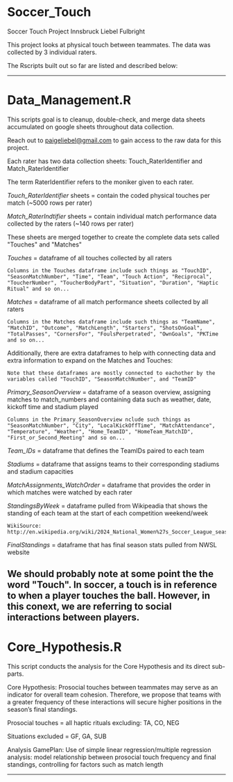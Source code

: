 # Soccer_Touch
Soccer Touch Project Innsbruck Liebel Fulbright

This project looks at physical touch between teammates. The data was collected by 3 individual raters.

The Rscripts built out so far are listed and described below:

-------------------------------------------------------------------------------------------------------------

# Data_Management.R

  This scripts goal is to cleanup, double-check, and merge data sheets accumulated on google sheets throughout data collection.
  
  Reach out to paigeliebel@gmail.com to gain access to the raw data for this project.
  
  Each rater has two data collection sheets: Touch_RaterIdentifier and Match_RaterIdentifier
  
  The term RaterIdentifier refers to the moniker given to each rater. 
  
  *Touch_RaterIdentifier* sheets = contain the coded physical touches per match (~5000 rows per rater)
  
  *Match_RaterIndtifier* sheets = contain individual match performance data collected by the raters (~140 rows per rater)
  
  These sheets are merged together to create the complete data sets called "Touches" and "Matches"

  *Touches* = dataframe of all touches collected by all raters
  
    Columns in the Touches dataframe include such things as "TouchID", "SeasonMatchNumber", "Time", "Team", "Touch Action", "Reciprocal", "ToucherNumber", "ToucherBodyPart", "Situation", "Duration", "Haptic Ritual" and so on...
    
  *Matches* = dataframe of all match performance sheets collected by all raters
  
    Columns in the Matches dataframe include such things as "TeamName", "MatchID", "Outcome", "MatchLength", "Starters", "ShotsOnGoal", "TotalPasses", "CornersFor", "FoulsPerpetrated", "OwnGoals", "PKTime and so on...

  Additionally, there are extra dataframes to help with connecting data and extra information to expand on the Matches and Touches:
  
    Note that these dataframes are mostly connected to eachother by the variables called "TouchID", "SeasonMatchNumber", and "TeamID"
  
  *Primary_SeasonOverview* = dataframe of a season overview, assigning matches to match_numbers and containing data such as weather, date, kickoff time and stadium played
  
    Columns in the Primary_SeasonOverview nclude such things as "SeasonMatchNumber", "City", "LocalKickOffTime", "MatchAttendance", "Temperature", "Weather", "Home_TeamID", "HomeTeam_MatchID", "First_or_Second_Meeting" and so on...
    
  *Team_IDs* = dataframe that defines the TeamIDs paired to each team
  
  *Stadiums* = dataframe that assigns teams to their corresponding stadiums and stadium capacities

  *MatchAssignments_WatchOrder* = dataframe that provides the order in which matches were watched by each rater

  *StandingsByWeek* = dataframe pulled from Wikipeadia that shows the standing of each team at the start of each competition weekend/week
  
    WikiSource: http://en.wikipedia.org/wiki/2024_National_Women%27s_Soccer_League_season

  *FinalStandings* = dataframe that has final season stats pulled from NWSL website
  
  We should probably note at some point the the word "Touch". In soccer, a touch is in reference to when a player touches the ball. However, in this conext, we are referring to social interactions between players. 
-------------------------------------------------------------------------------------------------------------

# Core_Hypothesis.R

  This script conducts the analysis for the Core Hypothesis and its direct sub-parts.

  Core Hypothesis: Prosocial touches between teammates may serve as an indicator for overall team cohesion. Therefore, we propose that teams with a greater frequency of these interactions will secure higher positions in the season’s final standings.
  
  Prosocial touches = all haptic rituals excluding: TA, CO, NEG
  
  Situations excluded = GF, GA, SUB

  Analysis GamePlan: Use of simple linear regression/multiple regression analysis: model relationship between prosocial touch frequency and final standings, controlling for factors such as match length

-------------------------------------------------------------------------------------------------------------
  
